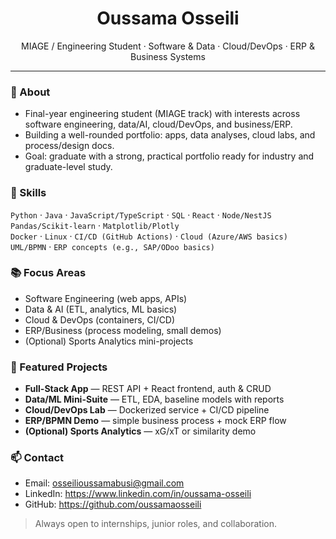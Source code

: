 <h1 align="center">Oussama Osseili</h1>
<p align="center">
MIAGE / Engineering Student · Software & Data · Cloud/DevOps · ERP & Business Systems
</p>

---

### 👋 About
- Final-year engineering student (MIAGE track) with interests across software engineering, data/AI, cloud/DevOps, and business/ERP.
- Building a well-rounded portfolio: apps, data analyses, cloud labs, and process/design docs.
- Goal: graduate with a strong, practical portfolio ready for industry and graduate-level study.

### 🧰 Skills
`Python` · `Java` · `JavaScript/TypeScript` · `SQL` · `React` · `Node/NestJS`  
`Pandas/Scikit-learn` · `Matplotlib/Plotly`  
`Docker` · `Linux` · `CI/CD (GitHub Actions)` · `Cloud (Azure/AWS basics)`  
`UML/BPMN` · `ERP concepts (e.g., SAP/ODoo basics)`

### 📚 Focus Areas
- Software Engineering (web apps, APIs)
- Data & AI (ETL, analytics, ML basics)
- Cloud & DevOps (containers, CI/CD)
- ERP/Business (process modeling, small demos)
- (Optional) Sports Analytics mini-projects

### 📂 Featured Projects
- **Full-Stack App** — REST API + React frontend, auth & CRUD
- **Data/ML Mini-Suite** — ETL, EDA, baseline models with reports
- **Cloud/DevOps Lab** — Dockerized service + CI/CD pipeline
- **ERP/BPMN Demo** — simple business process + mock ERP flow
- **(Optional) Sports Analytics** — xG/xT or similarity demo

### 📫 Contact
- Email: osseilioussamabusi@gmail.com
- LinkedIn: https://www.linkedin.com/in/oussama-osseili
- GitHub: https://github.com/oussamaosseili

> Always open to internships, junior roles, and collaboration.
